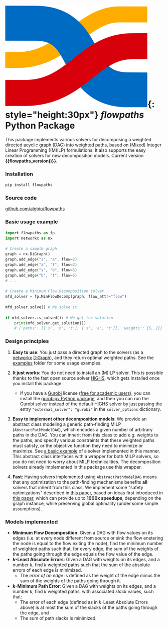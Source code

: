 #  ![](flowpaths-logo.svg){: style="height:30px"} _flowpaths_ Python Package

This package implements various solvers for decomposing a weighted directed acyclic graph (DAG) into weighted paths, based on (Mixed) Integer Linear Programming ((M)ILP) formulations. It also supports the easy creation of solvers for new decomposition models. Current version **{{flowpaths_version()}}**.

### Installation

```bash
pip install flowpaths
```

### Source code

[github.com/algbio/flowpaths](https://github.com/algbio/flowpaths)

### Basic usage example

```python
import flowpaths as fp
import networkx as nx

# Create a simple graph
graph = nx.DiGraph()
graph.add_edge("s", "a", flow=2)
graph.add_edge("a", "t", flow=2)
graph.add_edge("s", "b", flow=5)
graph.add_edge("b", "t", flow=5)
# ...

# Create a Minimum Flow Decomposition solver
mfd_solver = fp.MinFlowDecomp(graph, flow_attr="flow") 

mfd_solver.solve() # We solve it

if mfd_solver.is_solved(): # We get the solution
    print(mfd_solver.get_solution())
    # {'paths': [['s', 'b', 't'], ['s', 'a', 't']], 'weights': [5, 2]}
```

### Design principles

1. **Easy to use**: You just pass a directed graph to the solvers (as a [networkx](https://networkx.org) [DiGraph](https://networkx.org/documentation/stable/reference/classes/digraph.html)), and they return optimal weighted paths. See the [examples](https://github.com/algbio/flowpaths/tree/main/examples) folder for some usage examples. 

2. **It just works**: You do not need to install an (M)ILP solver. This is possible thanks to the fast open source solver [HiGHS](https://highs.dev), which gets installed once you install this package. 
    - If you have a [Gurobi](https://www.gurobi.com/solutions/gurobi-optimizer/) license ([free for academic users](https://www.gurobi.com/features/academic-named-user-license/)), you can install the [gurobipy Python package](https://support.gurobi.com/hc/en-us/articles/360044290292-How-do-I-install-Gurobi-for-Python), and then you can run the Gurobi solver instead of the default HiGHS solver by just passing the entry `"external_solver": "gurobi"` in the `solver_options` dictionary.

3. **Easy to implement other decomposition models**: We provide an abstract class modeling a generic path-finding MILP (`AbstractPathModelDAG`), which encodes a given number of arbitrary paths in the DAG. You can inherit from this class to add e.g. weights to the paths, and specify various constraints that these weighted paths must satisfy, or the objective function they need to minimize or maximize. See [a basic example](https://github.com/algbio/flowpaths/tree/main/examples/inexact_flow_solver.py) of a solver implemented in this manner. This abstract class interfaces with a wrapper for both MILP solvers, so you do not need to worry about MILP technicalities. The decomposition solvers already implemented in this package use this wrapper.

4. **Fast**: Having solvers implemented using `AbstractPathModelDAG` means that any optimization to the path-finding mechanisms benefits **all** solvers that inherit from this class. We implement some "safety optimizations" described in [this paper](https://doi.org/10.48550/arXiv.2411.03871), based on ideas first introduced in [this paper](https://doi.org/10.4230/LIPIcs.SEA.2024.14), which can provide up to **1000x speedups**, depending on the graph instance, while preserving global optimality (under some simple assumptions).

### Models implemented
- **Minimum Flow Decomposition**: Given a DAG with flow values on its edges (i.e. at every node different from source or sink the flow enetering the node is equal to the flow exiting the node), find the minimum number of weighted paths such that, for every edge, the sum of the weights of the paths going through the edge equals the flow value of the edge.
- **$k$-Least Absolute Errors**: Given a DAG with weights on its edges, and a number $k$, find $k$ weighted paths such that the sum of the absolute errors of each edge is minimized. 
    - The *error of an edge* is defined as the weight of the edge minus the sum of the weights of the paths going through it.
- **$k$-Minimum Path Error**: Given a DAG with weights on its edges, and a number $k$, find $k$ weighted paths, with associated *slack* values, such that:
    - The error of each edge (defined as in $k$-Least Absolute Errors above) is at most the sum of the slacks of the paths going through the edge, and
    - The sum of path slacks is minimized.